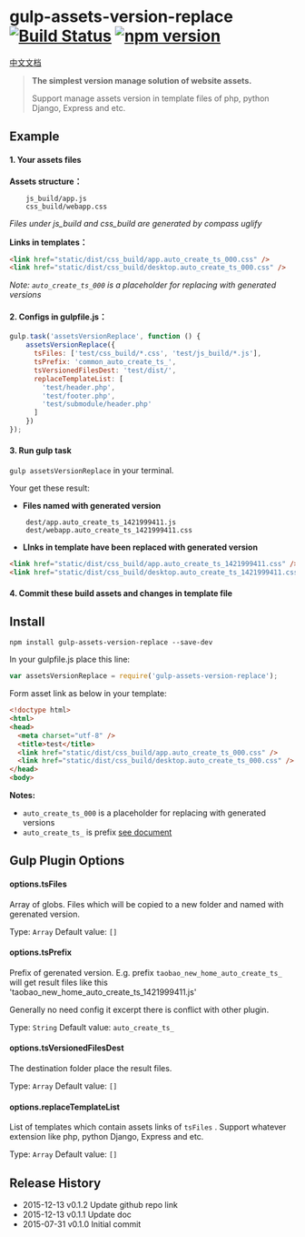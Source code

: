 # gulp-assets-version-replace  [![Build Status](https://travis-ci.org/Black-Mirror/gulp-assets-version-replace.svg?branch=master)](https://travis-ci.org/Black-Mirror/gulp-assets-version-replace) [![npm version](https://badge.fury.io/js/gulp-assets-version-replace.svg)](http://badge.fury.io/js/gulp-assets-version-replace)


[中文文档](README-cn.md)


> **The simplest version manage solution of website assets.**
>  
>  Support manage assets version in template files of php, python Django, Express and etc.

## Example


#### 1. Your assets files
**Assets structure：**
 
```
	js_build/app.js
	css_build/webapp.css
```
*Files under js_build and css_build are generated by compass uglify*

**Links in templates：**

```html
<link href="static/dist/css_build/app.auto_create_ts_000.css" />
<link href="static/dist/css_build/desktop.auto_create_ts_000.css" />
```

*Note:  `auto_create_ts_000` is a placeholder for replacing with generated versions*

#### 2. Configs in gulpfile.js：

```js
gulp.task('assetsVersionReplace', function () {
    assetsVersionReplace({
      tsFiles: ['test/css_build/*.css', 'test/js_build/*.js'],
      tsPrefix: 'common_auto_create_ts_',
      tsVersionedFilesDest: 'test/dist/',
      replaceTemplateList: [
        'test/header.php',
        'test/footer.php',
        'test/submodule/header.php'
      ]
    })
});
```
#### 3. Run gulp task

`gulp assetsVersionReplace` in your terminal.

Your get these result:

* **Files named with generated version** 

```
    dest/app.auto_create_ts_1421999411.js
    dest/webapp.auto_create_ts_1421999411.css
```

* **LInks in template have been replaced with generated version**

```html
<link href="static/dist/css_build/app.auto_create_ts_1421999411.css" />
<link href="static/dist/css_build/desktop.auto_create_ts_1421999411.css" />
```

#### 4. Commit these build assets and changes in template file



## Install

```shell
npm install gulp-assets-version-replace --save-dev
```

In your gulpfile.js place this line:

```js
var assetsVersionReplace = require('gulp-assets-version-replace');
```

Form asset link as below in your template:

```html
<!doctype html>
<html>
<head>
  <meta charset="utf-8" />
  <title>test</title>
  <link href="static/dist/css_build/app.auto_create_ts_000.css" />
  <link href="static/dist/css_build/desktop.auto_create_ts_000.css" />
</head>
<body>
```

**Notes:** 
-  `auto_create_ts_000` is a placeholder for replacing with generated versions
-  `auto_create_ts_` is prefix [see document](options.tsPrefix)


## Gulp Plugin Options

#### options.tsFiles

Array of globs. Files which will be copied to a new folder and named with gerenated version.

Type: `Array`
Default value: `[]`


#### options.tsPrefix

Prefix of gerenated version. 
E.g. prefix `taobao_new_home_auto_create_ts_`  will get result files like this  'taobao_new_home_auto_create_ts_1421999411.js' 

Generally no need config it excerpt there is conflict with other plugin.

Type: `String`
Default value: `auto_create_ts_`


#### options.tsVersionedFilesDest

The destination folder place the result files.

Type: `Array`
Default value: `[]`


#### options.replaceTemplateList

List of templates which contain assets links of `tsFiles` . Support whatever extension like php, python Django, Express and etc.


Type: `Array`
Default value: `[]`


## Release History

* 2015-12-13   v0.1.2   Update github repo link
* 2015-12-13   v0.1.1   Update doc
* 2015-07-31   v0.1.0   Initial commit
